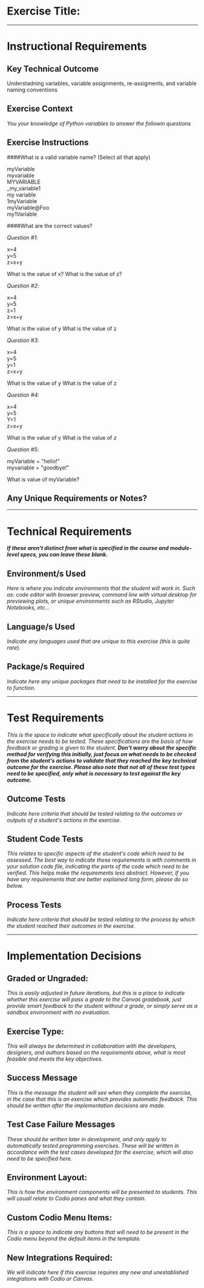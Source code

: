 # Exercise Title:
---
# Instructional Requirements
## Key Technical Outcome
Understadning variables, variable assignments, re-assigments, and variable naming conventions


## Exercise Context
<em>You your knowledge of Python variables to answer the followin questions</em>

## Exercise Instructions


####What is a valid variable name? (Select all that apply)

myVariable<br/> 
myvariable<br/>
MYVARIABLE<br/> 
_my_variable1<br/>
my variable <br/>
1myVariable<br/>
myVariable@Foo<br>
my1Variable<br>


####What are the correct values?

<em>Question #1</em>:

x=4<br>
y=5<br>
z=x+y<br>

What is the value of x?
What is the value of z?

<em>Question #2</em>:

x=4<br>
y=5<br>
z=1<br>
z=x+y<br>

What is the value of y
What is the value of z

<em>Question #3</em>:

x=4<br>
y=5<br>
y=1<br>
z=x+y<br>

What is the value of y
What is the value of z


<em>Question #4</em>:

x=4<br>
y=5<br>
Y=1<br>
z=x+y<br>


What is the value of y
What is the value of z

<em>Question #5</em>:

myVariable = "hello!"<br>
myvariable = "goodbye!"<br>

What is value of myVariable?


## Any Unique Requirements or Notes?

---
# Technical Requirements
<em><strong>If these aren't distinct from what is specified in the course and module-level specs, you can leave these blank.</strong></em>

## Environment/s Used
<em>Here is where you indicate environments that the student will work in. Such as: code editor with browser preview, command line with virtual desktop for previewing plots, or unique environments such as RStudio, Jupyter Notebooks, etc...</em>

## Language/s Used
<em>Indicate any languages used that are unique to this exercise (this is quite rare).</em>

## Package/s Required
<em>Indicate here any unique packages that need to be installed for the exercise to function.</em>

---
# Test Requirements
<em>This is the space to indicate what specifically about the student actions in the exercise needs to be tested. These specifications are the basis of how feedback or grading is given to the student. <strong>Don't worry about the specific method for verifying this initially, just focus on what needs to be checked from the student's actions to validate that they reached the key technical outcome for the exercise. Please also note that not all of these test types need to be specified, only what is necessary to test against the key outcome.</strong></em>

## Outcome Tests
<em>Indicate here criteria that should be tested relating to the outcomes or outputs of a student's actions in the exercise.</em>

## Student Code Tests
<em>This relates to specific aspects of the student's code which need to be assessed. The best way to indicate these requirements is with comments in your solution code file, indicating the parts of the code which need to be verified. This helps make the requirements less abstract. However, if you have any requirements that are better explained long form, please do so below.</em>

## Process Tests
<em>Indicate here criteria that should be tested relating to the process by which the student reached their outcomes in the exercise.</em>

---
#  Implementation Decisions

## Graded or Ungraded:
<em>This is easily adjusted in future iterations, but this is a place to indicate whether this exercise will pass a grade to the Canvas gradebook, just provide smart feedback to the student without a grade, or simply serve as a sandbox environment with no evaluation.</em>

## Exercise Type:
<em>This will always be determined in collaboration with the developers, designers, and authors based on the requirements above, what is most feasible and meets the key objectives.</em>

## Success Message
<em>This is the message the student will see when they complete the exercise, in the case that this is an exercise which provides automatic feedback. This should be written after the implementation decisions are made.</em>

## Test Case Failure Messages
<em>These should be written later in development, and only apply to automatically tested programming exercises. These will be written in accordance with the test cases developed for the exercise, which will also need to be specified here.</em>

## Environment Layout:
<em>This is how the environment components will be presented to students. This will usuall relate to Codio panes and what they contain.</em>

## Custom Codio Menu Items:
<em>This is a space to indicate any buttons that will need to be present in the Codio menu beyond the default items in the template.</em>

## New Integrations Required:
<em>We will indicate here if this exercise requires any new and unestablished integrations with Codio or Canvas.</em>
